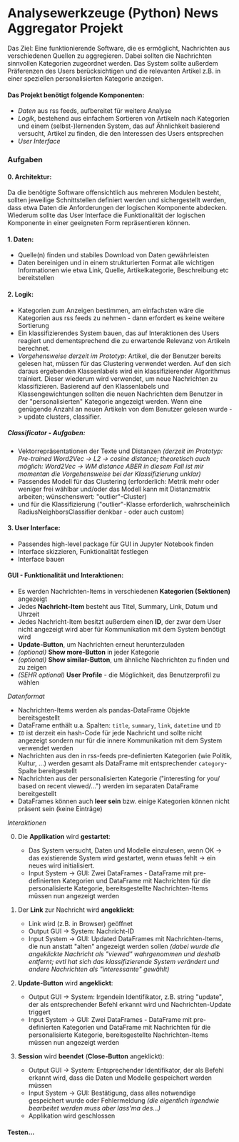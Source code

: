 # Analysewerkzeuge (Python) News Aggregator Projekt

Das Ziel: Eine funktionierende Software, die es ermöglicht, Nachrichten aus verschiedenen Quellen zu aggregieren. Dabei sollten die Nachrichten sinnvollen Kategorien zugeordnet werden. Das System sollte außerdem Präferenzen des Users berücksichtigen und die relevanten Artikel z.B. in einer speziellen personalisierten Kategorie anzeigen.

#### Das Projekt benötigt folgende Komponenten:
* *Daten* aus rss feeds, aufbereitet für weitere Analyse
* *Logik*, bestehend aus einfachem Sortieren von Artikeln nach Kategorien und einem (selbst-)lernenden System, das auf Ähnlichkeit basierend versucht, Artikel zu finden, die den Interessen des Users entsprechen
* *User Interface*

### Aufgaben
#### 0. Architektur:
Da die benötigte Software offensichtlich aus mehreren Modulen besteht, sollten jeweilige Schnittstellen definiert werden und sichergestellt werden, dass etwa Daten die Anforderungen der logischen Komponente abdecken. Wiederum sollte das User Interface die Funktionalität der logischen Komponente in einer geeigneten Form repräsentieren können.

#### 1. Daten: 
* Quelle(n) finden und stabiles Download von Daten gewährleisten
* Daten bereinigen und in einem strukturierten Format alle wichtigen Informationen wie etwa Link, Quelle, Artikelkategorie, Beschreibung etc bereitstellen

#### 2. Logik:
* Kategorien zum Anzeigen bestimmen, am einfachsten wäre die Kategorien aus rss feeds zu nehmen - dann erfordert es keine weitere Sortierung
* Ein klassifizierendes System bauen, das auf Interaktionen des Users reagiert und dementsprechend die zu erwartende Relevanz von Artikeln berechnet. 
* _Vorgehensweise derzeit im Prototyp_: Artikel, die der Benutzer bereits gelesen hat, müssen für das Clustering verwendet werden. Auf den sich daraus ergebenden Klassenlabels wird ein klassifizierender Algorithmus trainiert. Dieser wiederum wird verwendet, um neue Nachrichten zu klassifizieren. Basierend auf den Klassenlabels und Klassengewichtungen sollten die neuen Nachrichten dem Benutzer in der "personalisierten" Kategorie angezeigt werden. Wenn eine genügende Anzahl an neuen Artikeln von dem Benutzer gelesen wurde -> update clusters, classifier.

##### Classificator - Aufgaben:
* Vektorrepräsentationen der Texte und Distanzen _(derzeit im Prototyp: Pre-trained Word2Vec -> L2 -> cosine distance; theoretisch auch möglich: Word2Vec -> WM distance ABER in diesem Fall ist mir momentan die Vorgehensweise bei der Klassifizierung unklar)_
* Passendes Modell für das Clustering (erforderlich: Metrik mehr oder weniger frei wählbar und/oder das Modell kann mit Distanzmatrix arbeiten; wünschenswert: "outlier"-Cluster) 
* und für die Klassifizierung ("outlier"-Klasse erforderlich, wahrscheinlich RadiusNeighborsClassifier denkbar - oder auch custom) 

#### 3. User Interface:
* Passendes high-level package für GUI in Jupyter Notebook finden
* Interface skizzieren, Funktionalität festlegen
* Interface bauen

#### GUI - Funktionalität und Interaktionen:
* Es werden Nachrichten-Items in verschiedenen **Kategorien (Sektionen)** angezeigt
* Jedes **Nachricht-Item** besteht aus Titel, Summary, Link, Datum und Uhrzeit 
* Jedes Nachricht-Item besitzt außerdem einen **ID**, der zwar dem User nicht angezeigt wird aber für Kommunikation mit dem System benötigt wird
* **Update-Button**, um Nachrichten erneut herunterzuladen
* _(optional)_ **Show more-Button** in jeder Kategorie
* _(optional)_ **Show similar-Button**, um ähnliche Nachrichten zu finden und zu zeigen
* _(SEHR optional)_ **User Profile** - die Möglichkeit, das Benutzerprofil zu wählen

_Datenformat_

* Nachrichten-Items werden als pandas-DataFrame Objekte bereitsgestellt
* DataFrame enthält u.a. Spalten: `title`, `summary`, `link`, `datetime` und `ID`
* `ID` ist derzeit ein hash-Code für jede Nachricht und sollte nicht angezeigt sondern nur für die innere Kommunikation mit dem System verwendet werden
* Nachrichten aus den in rss-feeds pre-definierten Kategorien (wie Politik, Kultur, ...) werden gesamt als DataFrame mit entsprechender `category`-Spalte bereitgestellt
* Nachrichten aus der personalisierten Kategorie ("interesting for you/ based on recent viewed/...") werden im separaten DataFrame bereitgestellt
* DataFrames können auch **leer sein** bzw. einige Kategorien können nicht präsent sein (keine Einträge)

_Interaktionen_

0. Die **Applikation** wird **gestartet**:
    - Das System versucht, Daten und Modelle einzulesen, wenn OK -> das existierende System wird gestartet, wenn etwas fehlt -> ein neues wird initialisiert. 
    - Input System -> GUI: Zwei DataFrames - DataFrame mit pre-definierten Kategorien und DataFrame mit Nachrichten für die personalisierte Kategorie, bereitsgestellte Nachrichten-Items müssen nun angezeigt werden

1. Der **Link** zur Nachricht wird **angeklickt**: 
    - Link wird (z.B. in Browser) geöffnet
    - Output GUI -> System: Nachricht-ID
    - Input System -> GUI: Updated DataFrames mit Nachrichten-Items, die nun anstatt "alten" angezeigt werden sollen _(dabei wurde die angeklickte Nachricht als "viewed" wahrgenommen und deshalb entfernt; evtl hat sich das klassifizierende System verändert und andere Nachrichten als "interessante" gewählt)_
    
2. **Update-Button** wird **angeklickt**:
    - Output GUI -> System: Irgendein Identifikator, z.B. string "update", der als entsprechender Befehl erkannt wird und Nachrichten-Update triggert
    - Input System -> GUI: Zwei DataFrames - DataFrame mit pre-definierten Kategorien und DataFrame mit Nachrichten für die personalisierte Kategorie, bereitsgestellte Nachrichten-Items müssen nun angezeigt werden
    
3. **Session** wird **beendet** (**Close-Button** angeklickt):
    - Output GUI -> System: Entsprechender Identifikator, der als Befehl erkannt wird, dass die Daten und Modelle gespeichert werden müssen
    - Input System -> GUI: Bestätigung, dass alles notwendige gespeichert wurde oder Fehlermeldung _(die eigentlich irgendwie bearbeitet werden muss aber lass'ma des...)_
    - Applikation wird geschlossen


#### Testen...
